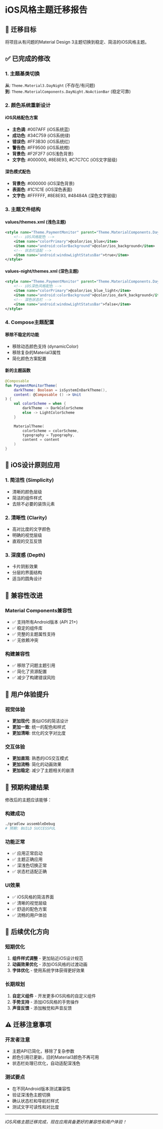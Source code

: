 # iOS风格主题迁移报告

## 🎯 迁移目标

将项目从有问题的Material Design 3主题切换到稳定、简洁的iOS风格主题。

## ✅ 已完成的修改

### 1. 主题基类切换
**从**: `Theme.Material3.DayNight` (不存在/有问题)  
**到**: `Theme.MaterialComponents.DayNight.NoActionBar` (稳定可靠)

### 2. 颜色系统重新设计

#### iOS风格配色方案
- **主色调**: #007AFF (iOS系统蓝)
- **成功色**: #34C759 (iOS系统绿)  
- **错误色**: #FF3B30 (iOS系统红)
- **警告色**: #FF9500 (iOS系统橙)
- **背景色**: #F2F2F7 (iOS浅色背景)
- **文字色**: #000000, #8E8E93, #C7C7CC (iOS文字层级)

#### 深色模式配色
- **背景色**: #000000 (iOS深色背景)
- **表面色**: #1C1C1E (iOS深色表面)
- **文字色**: #FFFFFF, #8E8E93, #48484A (深色文字层级)

### 3. 主题文件结构

#### values/themes.xml (浅色主题)
```xml
<style name="Theme.PaymentMonitor" parent="Theme.MaterialComponents.DayNight.NoActionBar">
    <!-- iOS风格配色 -->
    <item name="colorPrimary">@color/ios_blue</item>
    <item name="android:colorBackground">@color/ios_background</item>
    <!-- 状态栏适配 -->
    <item name="android:windowLightStatusBar">true</item>
</style>
```

#### values-night/themes.xml (深色主题)
```xml
<style name="Theme.PaymentMonitor" parent="Theme.MaterialComponents.DayNight.NoActionBar">
    <!-- iOS深色风格配色 -->
    <item name="colorPrimary">@color/ios_blue_light</item>
    <item name="android:colorBackground">@color/ios_dark_background</item>
    <!-- 深色状态栏 -->
    <item name="android:windowLightStatusBar">false</item>
</style>
```

### 4. Compose主题配置

#### 移除不稳定的功能
- 移除动态颜色支持 (dynamicColor)
- 移除复杂的Material3属性
- 简化颜色方案配置

#### 新的主题函数
```kotlin
@Composable
fun PaymentMonitorTheme(
    darkTheme: Boolean = isSystemInDarkTheme(),
    content: @Composable () -> Unit
) {
    val colorScheme = when {
        darkTheme -> DarkColorScheme
        else -> LightColorScheme
    }
    
    MaterialTheme(
        colorScheme = colorScheme,
        typography = Typography,
        content = content
    )
}
```

## 🎨 iOS设计原则应用

### 1. 简洁性 (Simplicity)
- 清晰的颜色层级
- 简洁的组件样式
- 去除不必要的装饰元素

### 2. 清晰性 (Clarity)
- 高对比度的文字颜色
- 明确的视觉层级
- 直观的交互反馈

### 3. 深度感 (Depth)
- 卡片阴影效果
- 分层的界面结构
- 适当的圆角设计

## 🔄 兼容性改进

### Material Components兼容性
- ✅ 支持所有Android版本 (API 21+)
- ✅ 稳定的组件库
- ✅ 完整的主题属性支持
- ✅ 无依赖冲突

### 构建兼容性
- ✅ 移除了问题主题引用
- ✅ 简化了资源配置
- ✅ 减少了构建错误风险

## 📱 用户体验提升

### 视觉体验
- **更加现代**: 类似iOS的简洁设计
- **更加一致**: 统一的配色和样式
- **更加清晰**: 优化的文字对比度

### 交互体验  
- **更加直观**: 熟悉的iOS交互模式
- **更加流畅**: 简化的动画效果
- **更加稳定**: 减少了主题相关的崩溃

## 🚀 预期构建结果

修改后的主题应该能够：

### 构建成功
```bash
./gradlew assembleDebug
# 预期: BUILD SUCCESSFUL
```

### 功能正常
- ✅ 应用正常启动
- ✅ 主题正确应用
- ✅ 深浅色切换正常
- ✅ 状态栏适配正确

### UI效果
- ✅ iOS风格的简洁界面
- ✅ 清晰的视觉层级
- ✅ 舒适的配色方案
- ✅ 流畅的用户体验

## 🎯 后续优化方向

### 短期优化
1. **组件样式调整** - 更加贴近iOS设计规范
2. **动画效果优化** - 添加iOS风格的过渡动画
3. **字体优化** - 使用系统字体获得更好效果

### 长期规划
1. **自定义组件** - 开发更多iOS风格的自定义组件
2. **手势支持** - 添加iOS风格的手势操作
3. **声音反馈** - 添加触觉和声音反馈

## ⚠️ 迁移注意事项

### 开发者注意
- 主题API已简化，移除了复杂参数
- 颜色引用已更新，旧的Material3颜色不再可用
- 状态栏处理已优化，自动适配深浅色

### 测试要点
- 在不同Android版本测试兼容性
- 验证深浅色主题切换
- 确认状态栏和导航栏样式
- 测试文字可读性和对比度

---

*iOS风格主题迁移完成，现在应用具备更好的兼容性和用户体验！*